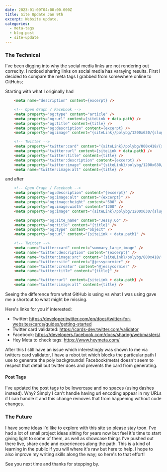 ```yaml
---
date: 2023-01-09T04:00:00.000Z
title: Site Update Jan 9th
excerpt: Website update.
categories:
  - meta-tags
  - blog-post
  - site-update
---
```


### The Technical 

I've been digging into why the social media links are not rendering out correclty.
I noticed sharing links on social media has varaying results. 
First I decided to compare the meta tags I grabbed from somewhere online to GitHubs;

Starting with what I originally had

```html
	<meta name="description" content={excerpt} />

	<!-- Open Graph / Facebook -->
	<meta property="og:type" content="article" />
	<meta property="og:url" content={siteLink + data.path} />
	<meta property="og:title" content={title} />
	<meta property="og:description" content={excerpt} />
	<meta property="og:image" content="{siteLink}/polybg/1200x630/{slugify(title)}.svg" />

	<!-- Twitter -->
	<meta property="twitter:card" content="{siteLink}/polybg/800x418/{slugify(title)}.svg" />
	<meta property="twitter:url" content={siteLink + data.path} />
	<meta property="twitter:title" content={title} />
	<meta property="twitter:description" content={excerpt} />
	<meta property="twitter:image" content="{siteLink}/polybg/1200x630/{slugify(title)}.svg" />
	<meta name="twitter:image:alt" content={title} />
```

and after

```html
    <!-- Open Graph / Facebook -->
	<meta property="og:description" content="{excerpt}" />
	<meta property="og:image:alt" content="{excerpt}" />
	<meta property="og:image:height" content="600" />
	<meta property="og:image:width" content="1200" />
    <meta property="og:image" content="{siteLink}/polybg/1200x630/{slugify(title)}.svg" />

    <meta property="og:site_name" content="Jessy.Co" />
	<meta property="og:title" content="{title}" />
	<meta property="og:type" content="object" />
	<meta property="og:url" content="{siteLink + data.path}" />

    <!-- Twitter -->
    <meta name="twitter:card" content="summary_large_image" />
	<meta name="twitter:description" content="{excerpt}" />
	<meta name="twitter:image:src" content="{siteLink}/polybg/800x418/{slugify(title)}.svg" />
	<meta name="twitter:site" content="@jessycormier" />
	<meta name="twitter:creator" content="@jessycormier" />
	<meta name="twitter:title" content="{title}" />

	<meta name="twitter:url" content={siteLink + data.path} />
	<meta name="twitter:image:alt" content={title} />
```

Seeing the difference from what GitHub is using vs what I was using gave me a shortcut to what might be missing.

Here's links for you if interested: 
- Twitter: https://developer.twitter.com/en/docs/twitter-for-websites/cards/guides/getting-started
- Twitter card validated: https://cards-dev.twitter.com/validator
- Facebook: https://developers.facebook.com/docs/sharing/webmasters/
- Hey Meta to check tags: https://www.heymeta.com/


After this I still have an issue which interestingly was shown to me via twitters card validator, I have a robot.txt which blocks the particular path I use to generate the poly backgrounds!
Facebook(meta) doesn't seem to respect that detail but twitter does and prevents the card from generating.

#### Post Tags

I've updated the post tags to be lowercase and no spaces (using dashes instead).
Why? Simply I can't handle having url encoding appear in my URLs if I can handle it and this change removes that from happening without code changes.

### The Future

I have some ideas I'd like to explore with this site so please stay toon.
I've had a lot of small project ideas sitting for years now but feel it's time to start giving light to some of them, as well as showcase things I've pushed out there live, share code and experiences along the path.
This is a kind of learning in the public if you will where it's raw but here to help. I hope to also improve my writing skills along the way; so here's to that effort! 

See you next time and thanks for stopping by.